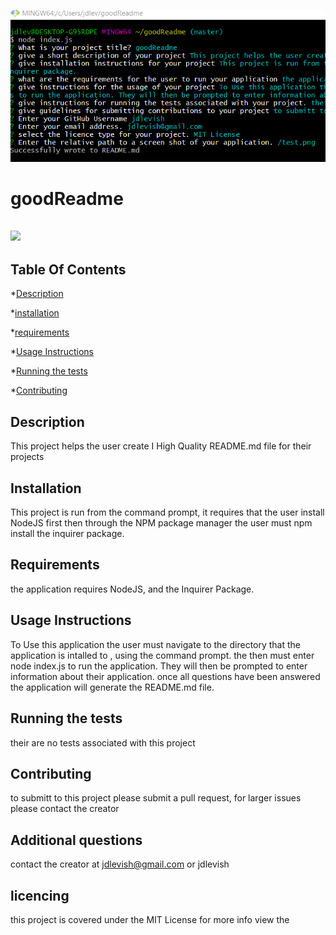 
![](/test.png)
# goodReadme

## ![](https://img.shields.io/github/license/jdlevish/goodReadme)

## Table Of Contents

*[Description](#Description)

*[installation](#Installation)

*[requirements](#requirements)

*[Usage Instructions](#Usage-Instructions)

*[Running the tests](#Running-the-tests)

*[Contributing](#Contributing)
## Description
This project helps the user create I High Quality README.md file for their projects
    
## Installation
    
This project is run from the command prompt, it requires that the user install NodeJS first then through the NPM package manager the user must npm install the inquirer package.
    
## Requirements
    
the application requires NodeJS, and the Inquirer Package. 
## Usage Instructions

To Use this application the user must navigate to the directory that the application is intalled to , using the command prompt. the then must enter node index.js to run the application. They will then be prompted to enter information about their application. once all questions have been answered the application will generate the README.md file.
    
## Running the tests
    
their are no tests associated with this project
    
## Contributing
    
to submitt to this project please submit a pull request, for larger issues please contact the creator

## Additional questions
contact the creator at jdlevish@gmail.com or jdlevish

## licencing
this project is covered under the MIT License for more info view the 
    
